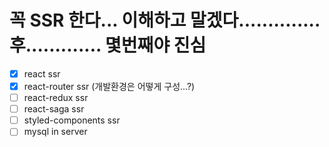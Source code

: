 # 꼭 SSR 한다... 이해하고 말겠다.............. 후............. 몇번째야 진심

- [x] react ssr
- [x] react-router ssr (개발환경은 어떻게 구성...?)
- [ ] react-redux ssr
- [ ] react-saga ssr
- [ ] styled-components ssr
- [ ] mysql in server
